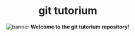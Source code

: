 <!-- TITLE -->
<h1 align="center" style="font-weight: bold">git tutorium</h2>
<div align="center">

![banner](https://camo.githubusercontent.com/652ae11d28add56e65b1bd4550635dbe67e511794dab112e899e0310ea1eb2e3/68747470733a2f2f63646e2e616e697368646f65732e6465762f6769746875626c696768742e706e67)
**Welcome to the git tutorium repository!**
</div>
